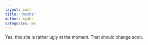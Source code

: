 ```yaml
---
layout: post
title: "moche"
author: myabc
categories: me
---
```



Yes, this site is rather ugly at the moment. That should change soon.
